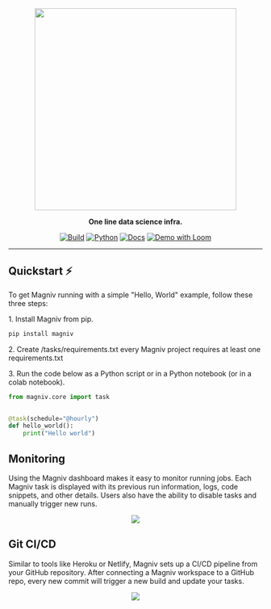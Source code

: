 <div align="center">

<img src="https://www.magniv.io/static/media/textlogo.e9b53078962edf01fb96e8f0eeab7880.svg" width="400px">

**One line data science infra.**

<a href="https://actions-badge.atrox.dev/MagnivOrg/magniv-core/goto?ref=master"><img alt="Build" src="https://img.shields.io/github/workflow/status/MagnivOrg/magniv-core/CI%20tests/master?style=for-the-badge" /></a>
<a href="https://www.python.org/"><img alt="Python" src="https://img.shields.io/badge/-Python 3.8+-blue?style=for-the-badge&logo=python&logoColor=white"></a>
<a href="https://docs.magniv.io"><img alt="Docs" src="https://custom-icon-badges.herokuapp.com/badge/docs-magniv-blue.svg?logo=magniv&style=for-the-badge&logoColor=white"></a>
<a href="https://www.loom.com/share/320a5e9750904f1da250ce1d4dfcd909"><img alt="Demo with Loom" src="https://img.shields.io/badge/Demo-loom-552586.svg?logo=loom&style=for-the-badge&labelColor=gray"></a>


______________________________________________________________________

<div align="left">

## Quickstart ⚡

To get Magniv running with a simple "Hello, World" example, follow these three steps:

<span>1.</span> Install Magniv from pip.

```bash
pip install magniv
```

<span>2.</span> Create /tasks/requirements.txt every Magniv project requires at least one requirements.txt

<span>3.</span> Run the code below as a Python script or in a Python notebook (or in a colab notebook).

```python
from magniv.core import task


@task(schedule="@hourly")
def hello_world():
    print("Hello world")
```

## Monitoring

Using the Magniv dashboard makes it easy to monitor running jobs. Each Magniv task is displayed with its previous run information, logs, code snippets, and other details. Users also have the ability to disable tasks and manually trigger new runs.

<div align="center">
  <img src="https://miro.medium.com/max/1160/1*F0JkAaq8e3fKiLj7gZCfzQ.gif" max-height="250px">
</div>

## Git CI/CD

Similar to tools like Heroku or Netlify, Magniv sets up a CI/CD pipeline from your GitHub repository. After connecting a Magniv workspace to a GitHub repo, every new commit will trigger a new build and update your tasks.

<div align="center">
  <img src="https://miro.medium.com/max/1240/1*4xigR6AHkwdB9Jfi779UDA.gif" max-height="250px">
</div>
